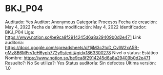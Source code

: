 # BKJ_P04

Auditado: Yes
Auditor: Anonymous
Categoría: Procesos
Fecha de creación: May 4, 2022
Fecha de última modificación: May 4, 2022
Identificador: BKJ_P04
Liga: https://www.notion.so/be9ca8f2914245d6a8a29409b0d2e471 
Link auditoría: https://docs.google.com/spreadsheets/d/1ijM3c2toD_CvIW2xA5B-gMz8B6MFrv1eH6yph772y9s/edit#gid=1863300278
Nivel o status: Estático
Nombre: https://www.notion.so/be9ca8f2914245d6a8a29409b0d2e471 
Resuelto?: No
Se utiliza?: Yes
Status auditoría: Sin defectos
Última versión: 1.0